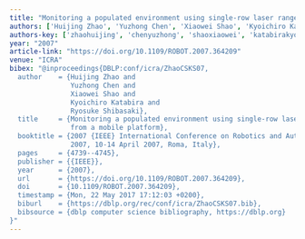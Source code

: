 ```yaml
---
title: "Monitoring a populated environment using single-row laser range scanners from a mobile platform"
authors: ['Huijing Zhao', 'Yuzhong Chen', 'Xiaowei Shao', 'Kyoichiro Katabira', 'Ryosuke Shibasaki']
authors-key: ['zhaohuijing', 'chenyuzhong', 'shaoxiaowei', 'katabirakyoichiro', 'shibasakiryosuke']
year: "2007"
article-link: "https://doi.org/10.1109/ROBOT.2007.364209"
venue: "ICRA"
bibex: "@inproceedings{DBLP:conf/icra/ZhaoCSKS07,
  author    = {Huijing Zhao and
               Yuzhong Chen and
               Xiaowei Shao and
               Kyoichiro Katabira and
               Ryosuke Shibasaki},
  title     = {Monitoring a populated environment using single-row laser range scanners
               from a mobile platform},
  booktitle = {2007 {IEEE} International Conference on Robotics and Automation, {ICRA}
               2007, 10-14 April 2007, Roma, Italy},
  pages     = {4739--4745},
  publisher = {{IEEE}},
  year      = {2007},
  url       = {https://doi.org/10.1109/ROBOT.2007.364209},
  doi       = {10.1109/ROBOT.2007.364209},
  timestamp = {Mon, 22 May 2017 17:12:03 +0200},
  biburl    = {https://dblp.org/rec/conf/icra/ZhaoCSKS07.bib},
  bibsource = {dblp computer science bibliography, https://dblp.org}
}"
---
```

